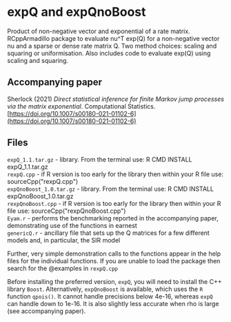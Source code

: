 # expQ and expQnoBoost
Product of non-negative vector and exponential of a rate matrix.
RCppArmadillo package to evaluate nu^T exp(Q) for a non-negative vector nu and a sparse or dense rate matrix Q.
Two method choices: scaling and squaring or uniformisation.
Also includes code to evaluate exp(Q) using scaling and squaring.
## Accompanying paper
Sherlock (2021) *Direct statistical inference for finite Markov jump processes via the matrix exponential*. Computational Statistics. [https://doi.org/10.1007/s00180-021-01102-6](https://doi.org/10.1007/s00180-021-01102-6)
## Files
`expQ_1.1.tar.gz` - library. From the terminal use: R CMD INSTALL expQ_1.1.tar.gz   
`rexpQ.cpp` - if R version is too early for the library then within your R file use: sourceCpp("rexpQ.cpp")   
`expQnoBoost_1.0.tar.gz` - library. From the terminal use: R CMD INSTALL expQnoBoost_1.0.tar.gz    
`rexpQnoBoost.cpp` - if R version is too early for the library then within your R file use: sourceCpp("rexpQnoBoost.cpp")   
`Eyam.r` - performs the benchmarking reported in the accompanying paper, demonstrating use of the functions in earnest   
`genericQ.r` - ancillary file that sets up the Q matrices for a few different models and, in particular, the SIR model  

Further, very simple demonstration calls to the functions appear in the help files for the individual functions. If you are unable to load the package then search for the @examples in `rexpQ.cpp`

Before installing the preferred version, `expQ`, you will need to install the C++ library `Boost`.
Alternatively, `expQnoBoost` is available, which uses the `R` function `qpois()`. It cannot handle precisions below 4e-16, whereas `expQ` can handle down to 1e-16. It is also slightly less accurate when rho is large (see accompanying paper).
